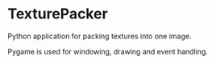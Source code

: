 # TexturePacker

Python application for packing textures into one image.

Pygame is used for windowing, drawing and event handling.

